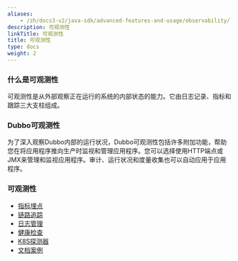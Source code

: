 ```yaml
---
aliases:
    - /zh/docs3-v2/java-sdk/advanced-features-and-usage/observability/
description: 可观测性
linkTitle: 可观测性
title: 可观测性
type: docs
weight: 2
---
```




### 什么是可观测性
可观测性是从外部观察正在运行的系统的内部状态的能力。它由日志记录、指标和跟踪三大支柱组成。

### Dubbo可观测性
为了深入观察Dubbo内部的运行状况，Dubbo可观测性包括许多附加功能，帮助您在将应用程序推向生产时监视和管理应用程序。您可以选择使用HTTP端点或JMX来管理和监视应用程序。审计、运行状况和度量收集也可以自动应用于应用程序。

### 可观测性
- [指标埋点](./meter/) 
- [链路追踪](./tracing/) 
- [日志管理](./logging/) 
- [健康检查](./health-information/)  
- [K8S探测器](./kubernetes-probes/)
- [文档案例](./doc/)